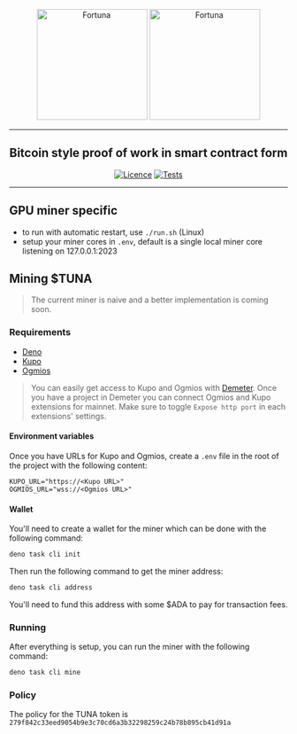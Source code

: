 <div align="center">
<img src="https://github.com/aiken-lang/fortuna/blob/main/assets/logo_white/Fortuna_circle_horizontal.png?raw=true#gh-dark-mode-only" alt="Fortuna" height="200" />
  <img src="https://github.com/aiken-lang/fortuna/blob/main/assets/logo_razzy_blue/Fortuna_circle_horizontal.png?raw=true#gh-light-mode-only" alt="Fortuna" height="200" />
  <hr />
    <h2 align="center" style="border-bottom: none">Bitcoin style proof of work in smart contract form</h2>

[![Licence](https://img.shields.io/github/license/aiken-lang/fortuna)](https://github.com/aiken-lang/fortuna/blob/main/LICENSE)
[![Tests](https://github.com/aiken-lang/fortuna/actions/workflows/tests.yml/badge.svg?branch=main)](https://github.com/aiken-lang/fortuna/actions/workflows/tests.yml)

<hr/>
</div>

## GPU miner specific

- to run with automatic restart, use `./run.sh` (Linux)
- setup your miner cores in `.env`, default is a single local miner core listening on 127.0.0.1:2023


## Mining $TUNA

> The current miner is naive and a better implementation is coming soon.

### Requirements

- [Deno](https://deno.land/manual@v1.36.3/getting_started/installation)
- [Kupo](https://cardanosolutions.github.io/kupo/)
- [Ogmios](https://github.com/CardanoSolutions/ogmios)

> You can easily get access to Kupo and Ogmios with
> [Demeter](https://demeter.run). Once you have a project in Demeter you can
> connect Ogmios and Kupo extensions for mainnet. Make sure to toggle
> `Expose http port` in each extensions' settings.

#### Environment variables

Once you have URLs for Kupo and Ogmios, create a `.env` file in the root of the
project with the following content:

```
KUPO_URL="https://<Kupo URL>"
OGMIOS_URL="wss://<Ogmios URL>"
```

#### Wallet

You'll need to create a wallet for the miner which can be done with the
following command:

```sh
deno task cli init
```

Then run the following command to get the miner address:

```sh
deno task cli address
```

You'll need to fund this address with some $ADA to pay for transaction fees.

### Running

After everything is setup, you can run the miner with the following command:

```sh
deno task cli mine
```

### Policy

The policy for the TUNA token is
`279f842c33eed9054b9e3c70cd6a3b32298259c24b78b895cb41d91a`
